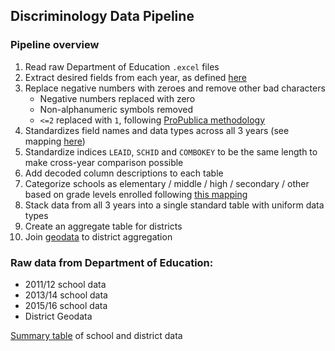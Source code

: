 ## Discriminology Data Pipeline

### Pipeline overview

1. Read raw Department of Education `.excel` files
2. Extract desired fields from each year, as defined [here](https://docs.google.com/spreadsheets/d/1Z7BwQ8Sd20Q57UsgkTzopSzbJy3hz2sq2qed4I9kkQI/edit#gid=1997820201)
3. Replace negative numbers with zeroes and remove other bad characters
   - Negative numbers replaced with zero
   - Non-alphanumeric symbols removed
   - `<=2` replaced with `1`, following [ProPublica methodology](https://projects.propublica.org/miseducation/methodology)
4. Standardizes field names and data types across all 3 years (see mapping [here](https://docs.google.com/spreadsheets/d/1JAyg1wv83FDjvOWV-zvrS8oWWRFRD6U5ZMnppoQpsoE/edit?usp=sharing))
5. Standardize indices `LEAID`, `SCHID` and `COMBOKEY` to be the same length to make cross-year comparison possible
6. Add decoded column descriptions to each table
7. Categorize schools as elementary / middle / high / secondary / other based on grade levels enrolled following [this mapping](https://agora-file-storage-prod.s3.us-west-1.amazonaws.com/workplace/attachment/7581678860581031821?response-content-disposition=inline%3B%20filename%3D%22IMG_0281.jpg%22%3B%20filename%2A%3Dutf-8%27%27IMG_0281.jpg&X-Amz-Security-Token=IQoJb3JpZ2luX2VjEND%2F%2F%2F%2F%2F%2F%2F%2F%2F%2FwEaCXVzLXdlc3QtMSJHMEUCIHVS5mPKZRAih2pycbL3sWCEU5DlZdce14bQCVGq5ZrPAiEA6rLa6n%2BquD8PiLLSpPFRimmJ8mEe%2F9a9ezlRKxcb1qkqkAQIeBAAGgw3Mzk5MzkxNzM4MTkiDMvXWd59h%2BSNnL%2BUzirtA%2FSXLSNTcS0kr7cUjc%2BscXwKBz9G4Jzuigkvo1UGgF2e5JxRWHBxJw5Cc0ohSL11P5xS4QiXeVMTCzR38Yse3j%2BMZuFdJiNcPQ8LZFJ1m37XMDYwmSLR13bXXYfPlaR7D%2FqcHIaVlKHWp4zdV4E4AjlX%2FP3n2dH2H3hsK5o03NV12SuwMP5Z%2BvH9Wkwd4B%2FPTERvLvpqSm%2BqDX0mG%2FtO8BEZgrXYGRAhqFl7zdGETgdu63LxfVcUKR28sEW75r6r90wpUVMyFPo%2FUqK1kh2Rk00kYDIzw9ZO3H6LhXhhkC9CYQbBpwAEI1nSps%2F178ulbRnzK4Qf9R4IsWJZjEvhxyMsVqrPQvUsXPmOhT6m0V11ldDb7YywDvqIV9IyQ6bG1kA%2B3RYu3R2TKY3z8ZBqv0077LrHfTnjjNZ0gCdxseg51V9ySw5kqmeRhZjKgbDuNwM2ogQojocKAVCm86w1hKUPFIMthCA7eY7G3yYggEphQtG00EZhCpCR7C8c3zhRGjYYZbJYfJVT12%2BLjcG9xRYnfA6Ujg637OPp7aYVUjlA5R14xsxVQYUR2%2BGXSxB9TIJbWseO2r11vWg1zoAwb6SssrAX1sd%2FzNl0iCsXeHzstcksfO6ZD3dSIElG9jtRIwovVt7HKOkicXYEl%2FYw14%2By%2BAU67wEELesxOsBqmp6yOKCBE35DzFU0%2BnYuCTGAz36dTq6cNONiQaFmX5CdvppWt8k8eEYrkmegpepgLSuJsh2oBtEBb21ytAW8nSlkXG58euUOafLJYg42RbZ8wxye2TjuySaqqw9hHZeSxcb%2BROTqEs%2FaSC6DQeFyROJnQHgjjCw2TB6oygVWvkeAO%2BryUQxw1EA0x5BcNbtOywg%2FB81rzql0r%2FzoenRWw8CeTlR3ZfJ0CCJZDX8bXH0iL8LMpMOCPMuf6F0kQEVt79WU%2BWt9eifvcdq8Nkt3b5IeUhgDAf2kk%2FsZ9FYSJzlRHlTfdBKxDA%3D%3D&X-Amz-Algorithm=AWS4-HMAC-SHA256&X-Amz-Date=20200713T165513Z&X-Amz-SignedHeaders=host&X-Amz-Expires=599&X-Amz-Credential=ASIA2YR6PYW567Y75UE2%2F20200713%2Fus-west-1%2Fs3%2Faws4_request&X-Amz-Signature=c0ffb597d609eac55337c96e161c602975b1550e43bd36a502556a816c09ce26)
8. Stack data from all 3 years into a single standard table with uniform data types
9. Create an aggregate table for districts
10. Join [geodata](https://nces.ed.gov/programs/edge/Geographic/SchoolLocations) to district aggregation




### Raw data from Department of Education:

- 2011/12 school data
- 2013/14 school data
- 2015/16 school data
- District Geodata

[Summary table](https://docs.google.com/spreadsheets/d/1h2x2jN24vmPVcQ2Ia72kezs0hD-E0xkjyIhXDCgMq5I/edit#gid=0) of school and district data



